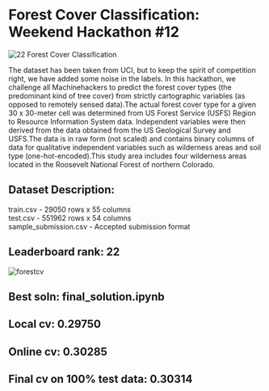 # Forest Cover Classification: Weekend Hackathon #12


![22 Forest Cover Classification](https://user-images.githubusercontent.com/56091634/88070452-53360600-cb90-11ea-8099-8c5cd00952f6.jpg)


The dataset has been taken from UCI, but to keep the spirit of competition right, we have added some noise in the labels. In this hackathon, we challenge all Machinehackers to predict the forest cover types (the predominant kind of tree cover) from strictly cartographic variables (as opposed to remotely sensed data).The actual forest cover type for a given 30 x 30-meter cell was determined from US Forest Service (USFS) Region to Resource Information System data. Independent variables were then derived from the data obtained from the US Geological Survey and USFS.The data is in raw form (not scaled) and contains binary columns of data for qualitative independent variables such as wilderness areas and soil type (one-hot-encoded).This study area includes four wilderness areas located in the Roosevelt National Forest of northern Colorado.

## Dataset Description:

train.csv - 29050 rows x 55 columns  
test.csv - 551962 rows x 54 columns  
sample_submission.csv - Accepted submission format 

## Leaderboard rank: 22

![forestcv](https://user-images.githubusercontent.com/56091634/88075863-fdb12780-cb96-11ea-85d8-27596dd7d78f.png)

## Best soln: final_solution.ipynb

## Local cv: 0.29750

## Online cv: 0.30285

## Final cv on 100% test data: 0.30314
